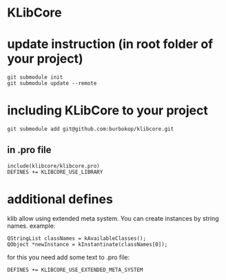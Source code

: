 # KLibCore


# update instruction (in root folder of your project)

```
git submodule init
git submodule update --remote 
```

# including KLibCore to your project

```
git submodule add git@github.com:burbokop/klibcore.git
```

## in .pro file

```
include(klibcore/klibcore.pro)
DEFINES += KLIBCORE_USE_LIBRARY
```

# additional defines

klib allow using extended meta system.
You can create instances by string names.
example:

```
QStringList classNames = kAvailableClasses();
QObject *newInstance = kInstantinate(classNames[0]);

```

for this you need add some text to .pro file:

```
DEFINES += KLIBCORE_USE_EXTENDED_META_SYSTEM
```
